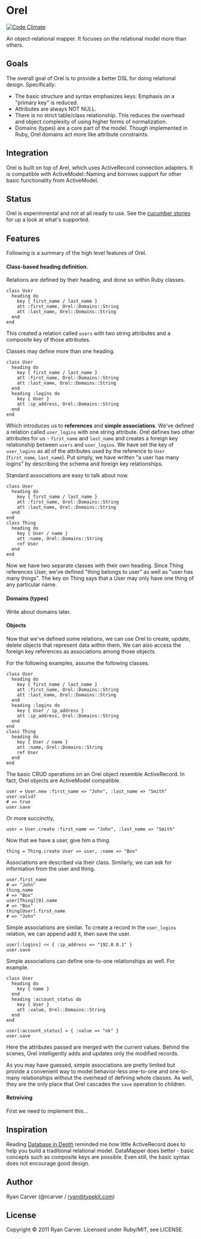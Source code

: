 # Orel

[![Code Climate](https://codeclimate.com/badge.png)](https://codeclimate.com/github/rcarver/orel)

An object-relational mapper. It focuses on the relational model more
than others.

## Goals

The overall goal of Orel is to provide a better DSL for doing relational
design. Specifically:

* The basic structure and syntax emphasizes keys. Emphasis on a "primary
  key" is reduced.
* Attributes are always NOT NULL.
* There is no strict table/class relationship. This reduces the overhead
  and object complexity of using higher forms of normalization.
* Domains (types) are a core part of the model. Though implemented in
  Ruby, Orel domains act more like attribute constraints.

## Integration

Orel is built on top of Arel, which uses ActiveRecord connection
adapters. It is compatible with ActiveModel::Naming and borrows support
for other basic functionality from ActiveModel.

## Status

Orel is experimnental and not at all ready to use. See the [cucumber
stories](./features) for up a look at what's supported.

## Features

Following is a summary of the high level features of Orel.

#### Class-based heading definition.

Relations are defined by their heading, and done so within Ruby classes.

    class User
      heading do
        key { first_name / last_name }
        att :first_name, Orel::Domains::String
        att :last_name, Orel::Domains::String
      end
    end

This created a relation called `users` with two string attributes and a
composite key of those attributes.

Classes may define more than one heading.

    class User
      heading do
        key { first_name / last_name }
        att :first_name, Orel::Domains::String
        att :last_name, Orel::Domains::String
      end
      heading :logins do
        key { User }
        att :ip_address, Orel::Domains::String
      end
    end

Which introduces us to **references** and **simple associations**. We've
defined a relation called `user_logins` with one string attribute. Orel
defines two other attributes for us - `first_name` and `last_name` and
creates a foreign key relationship between `users` and `user_logins`. We
have set the key of `user_logins` as all of the attributes used by the
reference to `User` (`first_name`, `last_name`). Put simply, we have
written "a user has many logins" by describing the schema and foreign
key relationships.

Standard associations are easy to talk about now.

    class User
      heading do
        key { first_name / last_name }
        att :first_name, Orel::Domains::String
        att :last_name, Orel::Domains::String
      end
    end
    class Thing
      heading do
        key { User / name }
        att :name, Orel::Domains::String
        ref User
      end
    end

Now we have two separate classes with their own heading. Since Thing
references User, we've defined "thing belongs to user" as well as "user
has many things". The key on Thing says that a User may only have one
thing of any particular name.

#### Domains (types)

Write about domains later.

#### Objects

Now that we've defined some relations, we can use Orel to create,
update, delete objects that represent data within them. We can also
access the foreign key references as associations among those objects.

For the following examples, assume the following classes.

    class User
      heading do
        key { first_name / last_name }
        att :first_name, Orel::Domains::String
        att :last_name, Orel::Domains::String
      end
      heading :logins do
        key { User / ip_address }
        att :ip_address, Orel::Domains::String
      end
    end
    class Thing
      heading do
        key { User / name }
        att :name, Orel::Domains::String
        ref User
      end
    end

The basic CRUD operations on an Orel object resemble ActiveRecord. In
fact, Orel objects are ActiveModel compatible.

    user = User.new :first_name => "John", :last_name => "Smith"
    user.valid?
    # => true
    user.save

Or more succinctly,

    user = User.create :first_name => "John", :last_name => "Smith"

Now that we have a user, give him a thing.

    thing = Thing.create User => user, :name => "Box"

Associations are described via their class. Similarly, we can ask for
information from the user and thing.

    user.first_name
    # => "John"
    thing.name
    # => "Box"
    user[Thing][0].name
    # => "Box"
    thing[User].first_name
    # => "John"

Simple associations are similar. To create a record in the `user_logins`
relation, we can append add it, then save the user.

    user[:logins] << { :ip_address => "192.0.0.1" }
    user.save

Simple associations can define one-to-one relationships as well. For
example.

    class User
      heading do
        key { name }
      end
      heading :account_status do
        key { User }
        att :value, Orel::Domains::String
      end
    end

    user[:account_status] = { :value => "ok" }
    user.save

Here the attributes passed are merged with the current values. Behind
the scenes, Orel intelligently adds and updates only the modified
records.

As you may have guessed, simple associations are pretty limited but
provide a convenient way to model behavior-less one-to-one and
one-to-many relationships without the overhead of defining whole
classes. As well, they are the only place that Orel cascades the `save`
operation to children.

#### Retreiving

First we need to implement this...

## Inspiration

Reading [Database in Depth][did] reminded me how little ActiveRecord
does to help you build a traditional relational model. DataMapper does
better - basic concepts such as composite keys are possible. Even still,
the basic syntax does not encourage good design.

## Author

Ryan Carver (@rcarver / ryan@typekit.com)

## License

Copyright © 2011 Ryan Carver. Licensed under Ruby/MIT, see LICENSE.

[did]: http://www.amazon.com/Database-Depth-Relational-Theory-Practitioners/dp/0596100124

